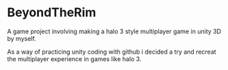 # BeyondTheRim
A game project involving making a halo 3 style multiplayer game in unity 3D by myself.

As a way of practicing unity coding with github i decided a try and recreat the multiplayer experience in games like halo 3.
